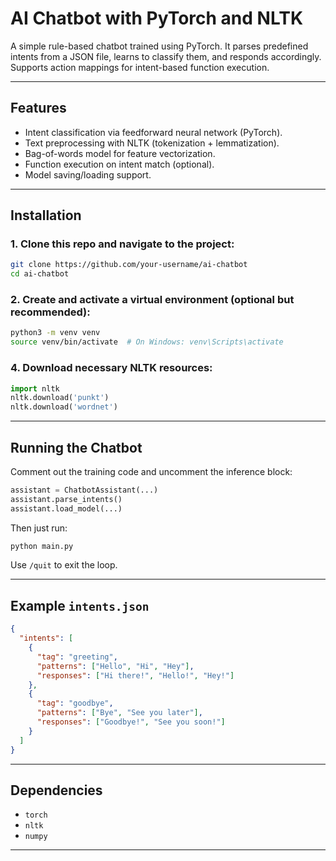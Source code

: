 # AI Chatbot with PyTorch and NLTK

A simple rule-based chatbot trained using PyTorch. It parses predefined intents from a JSON file, learns to classify them, and responds accordingly. Supports action mappings for intent-based function execution.

---

## Features

- Intent classification via feedforward neural network (PyTorch).
- Text preprocessing with NLTK (tokenization + lemmatization).
- Bag-of-words model for feature vectorization.
- Function execution on intent match (optional).
- Model saving/loading support.

---

## Installation

### 1. Clone this repo and navigate to the project:
```bash
git clone https://github.com/your-username/ai-chatbot
cd ai-chatbot
```

### 2. Create and activate a virtual environment (optional but recommended):
```bash
python3 -m venv venv
source venv/bin/activate  # On Windows: venv\Scripts\activate
```

### 4. Download necessary NLTK resources:
```python
import nltk
nltk.download('punkt')
nltk.download('wordnet')
```

---

## Running the Chatbot

Comment out the training code and uncomment the inference block:

```python
assistant = ChatbotAssistant(...)
assistant.parse_intents()
assistant.load_model(...)
```

Then just run:
```bash
python main.py
```

Use `/quit` to exit the loop.

---

## Example `intents.json`

```json
{
  "intents": [
    {
      "tag": "greeting",
      "patterns": ["Hello", "Hi", "Hey"],
      "responses": ["Hi there!", "Hello!", "Hey!"]
    },
    {
      "tag": "goodbye",
      "patterns": ["Bye", "See you later"],
      "responses": ["Goodbye!", "See you soon!"]
    }
  ]
}
```

---

## Dependencies

- `torch`
- `nltk`
- `numpy`

---
